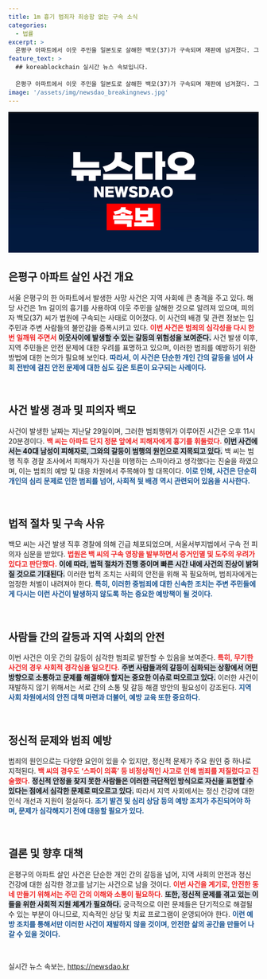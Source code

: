 ```yaml
---
title: 1m 흉기 범죄자 죄송함 없는 구속 소식
categories:
  - 법률
excerpt: >
  은평구 아파트에서 이웃 주민을 일본도로 살해한 백모(37)가 구속되며 재판에 넘겨졌다. 그는 피해자를 스파이라고 생각했다며 범행 이유를 밝혔다. 미안함 없다는 태도에 충격이 이어지고 있다.
feature_text: >
  ## koreablockchain 실시간 뉴스 속보입니다.

  은평구 아파트에서 이웃 주민을 일본도로 살해한 백모(37)가 구속되며 재판에 넘겨졌다. 그는 피해자를 스파이라고 생각했다며 범행 이유를 밝혔다. 미안함 없다는 태도에 충격이 이어지고 있다.
image: '/assets/img/newsdao_breakingnews.jpg'
---
```


<p><img src="/assets/img/newsdao_breakingnews.jpg" alt="koreablockchain 속보" /></p>

<h2 data-ke-size="size26">은평구 아파트 살인 사건 개요</h2>

<p data-ke-size="size16">서울 은평구의 한 아파트에서 발생한 사망 사건은 지역 사회에 큰 충격을 주고 있다. 해당 사건은 1m 길이의 흉기를 사용하여 이웃 주민을 살해한 것으로 알려져 있으며, 피의자 백모(37) 씨가 법원에 구속되는 사태로 이어졌다. 이 사건의 배경 및 관련 정보는 입주민과 주변 사람들의 불안감을 증폭시키고 있다. <b><span style="color: #ee2323;">이번 사건은 범죄의 심각성을 다시 한 번 일깨워 주면서</span></b> <b><span style="background-color: #21538527;">이웃사이에 발생할 수 있는 갈등의 위험성을 보여준다.</span></b> 사건 발생 이후, 지역 주민들은 안전 문제에 대한 우려를 표명하고 있으며, 이러한 범죄를 예방하기 위한 방법에 대한 논의가 필요해 보인다. <b><span style="color: #1a5490;">따라서, 이 사건은 단순한 개인 간의 갈등을 넘어 사회 전반에 걸친 안전 문제에 대한 심도 깊은 토론이 요구되는 사례이다.</span></b></p>

<p data-ke-size="size16">&nbsp;</p>

<h2 data-ke-size="size26">사건 발생 경과 및 피의자 백모</h2>

<p data-ke-size="size16">사건이 발생한 날짜는 지난달 29일이며, 그러한 범죄행위가 이루어진 시간은 오후 11시 20분경이다. <b><span style="color: #ee2323;">백 씨는 아파트 단지 정문 앞에서 피해자에게 흉기를 휘둘렀다.</span></b> <b><span style="background-color: #21538527;">이번 사건에서는 40대 남성이 피해자로, 그와의 갈등이 범행의 원인으로 지목되고 있다.</span></b> 백 씨는 범행 직후 경찰 조사에서 피해자가 자신을 미행하는 스파이라고 생각했다는 진술을 하였으며, 이는 범죄의 예방 및 대응 차원에서 주목해야 할 대목이다. <b><span style="color: #1a5490;">이로 인해, 사건은 단순히 개인의 심리 문제로 인한 범죄를 넘어, 사회적 뒷 배경 역시 관련되어 있음을 시사한다.</span></b></p>

<p data-ke-size="size16">&nbsp;</p>

<h2 data-ke-size="size26">법적 절차 및 구속 사유</h2>

<p data-ke-size="size16">백모 씨는 사건 발생 직후 경찰에 의해 긴급 체포되었으며, 서울서부지법에서 구속 전 피의자 심문을 받았다. <b><span style="color: #ee2323;">법원은 백 씨의 구속 영장을 발부하면서 증거인멸 및 도주의 우려가 있다고 판단했다.</span></b> <b><span style="background-color: #21538527;">이에 따라, 법적 절차가 진행 중이며 빠른 시간 내에 사건의 진상이 밝혀질 것으로 기대된다.</span></b> 이러한 법적 조치는 사회의 안전을 위해 꼭 필요하며, 범죄자에게는 엄정한 처벌이 내려져야 한다. <b><span style="color: #1a5490;">특히, 이러한 중범죄에 대한 신속한 조치는 주변 주민들에게 다시는 이런 사건이 발생하지 않도록 하는 중요한 예방책이 될 것이다.</span></b></p>

<p data-ke-size="size16">&nbsp;</p>

<h2 data-ke-size="size26">사람들 간의 갈등과 지역 사회의 안전</h2>

<p data-ke-size="size16">이번 사건은 이웃 간의 갈등이 심각한 범죄로 발전할 수 있음을 보여준다. <b><span style="color: #ee2323;">특히, 무기한 사건의 경우 사회적 경각심을 일으킨다.</span></b> <b><span style="background-color: #21538527;">주변 사람들과의 갈등이 심화되는 상황에서 어떤 방향으로 소통하고 문제를 해결해야 할지는 중요한 이슈로 떠오르고 있다.</span></b> 이러한 사건이 재발하지 않기 위해서는 서로 간의 소통 및 갈등 해결 방안의 필요성이 강조된다. <b><span style="color: #1a5490;">지역 사회 차원에서의 안전 대책 마련과 더불어, 예방 교육 또한 중요하다.</span></b></p>

<p data-ke-size="size16">&nbsp;</p>

<h2 data-ke-size="size26">정신적 문제와 범죄 예방</h2>

<p data-ke-size="size16">범죄의 원인으로는 다양한 요인이 있을 수 있지만, 정신적 문제가 주요 원인 중 하나로 지적된다. <b><span style="color: #ee2323;">백 씨의 경우도 ‘스파이 의혹’ 등 비정상적인 사고로 인해 범죄를 저질렀다고 진술했다.</span></b> <b><span style="background-color: #21538527;">정신적 안정을 찾지 못한 사람들은 이러한 극단적인 방식으로 자신을 표현할 수 있다는 점에서 심각한 문제로 떠오르고 있다.</span></b> 따라서 지역 사회에서는 정신 건강에 대한 인식 개선과 지원이 절실하다. <b><span style="color: #1a5490;">조기 발견 및 심리 상담 등의 예방 조치가 추진되어야 하며, 문제가 심각해지기 전에 대응할 필요가 있다.</span></b></p>

<p data-ke-size="size16">&nbsp;</p>

<h2 data-ke-size="size26">결론 및 향후 대책</h2>

<p data-ke-size="size16">은평구의 아파트 살인 사건은 단순한 개인 간의 갈등을 넘어, 지역 사회의 안전과 정신 건강에 대한 심각한 경고를 남기는 사건으로 남을 것이다. <b><span style="color: #ee2323;">이번 사건을 계기로, 안전한 동네 만들기 위해서는 주민 간의 이해와 소통이 필요하다.</span></b> <b><span style="background-color: #21538527;">또한, 정신적 문제를 겪고 있는 이들을 위한 사회적 지원 체계가 필요하다.</span></b> 궁극적으로 이런 문제들은 단기적으로 해결될 수 있는 부분이 아니므로, 지속적인 상담 및 치료 프로그램이 운영되어야 한다. <b><span style="color: #1a5490;">이런 예방 조치를 통해서만 이러한 사건이 재발하지 않을 것이며, 안전한 삶의 공간을 만들어 나갈 수 있을 것이다.</span></b></p>

<p data-ke-size="size16">&nbsp;</p>
실시간 뉴스 속보는, <a href="https://newsdao.kr" rel="dofollow">https://newsdao.kr</a>


